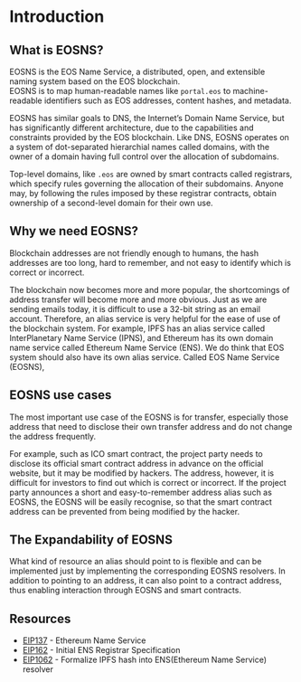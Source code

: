 # Introduction

## What is EOSNS?
EOSNS is the EOS Name Service, a distributed, open, and extensible naming system based on the EOS blockchain.  
EOSNS is to map human-readable names like `portal.eos` to machine-readable identifiers such as EOS addresses, content hashes, and metadata.

EOSNS has similar goals to DNS, the Internet’s Domain Name Service, but has significantly different architecture, due to the capabilities and constraints provided by the EOS blockchain. Like DNS, EOSNS operates on a system of dot-separated hierarchial names called domains, with the owner of a domain having full control over the allocation of subdomains.

Top-level domains, like `.eos` are owned by smart contracts called registrars, which specify rules governing the allocation of their subdomains. Anyone may, by following the rules imposed by these registrar contracts, obtain ownership of a second-level domain for their own use.

## Why we need EOSNS?
Blockchain addresses are not friendly enough to humans, the hash addresses are too long, hard to remember, and not easy to identify which is correct or incorrect.  

The blockchain now becomes more and more popular, the shortcomings of address transfer will become more and more obvious. Just as we are sending emails today, it is difficult to use a 32-bit string as an email account. Therefore, an alias service is very helpful for the ease of use of the blockchain system. For example, IPFS has an alias service called InterPlanetary Name Service (IPNS), and Ethereum has its own domain name service called Ethereum Name Service (ENS). We do think that EOS system should also have its own alias service. Called EOS Name Service (EOSNS),

## EOSNS use cases
The most important use case of the EOSNS is for transfer, especially those address that need to disclose their own transfer address and do not change the address frequently.

For example, such as ICO smart contract, the project party needs to disclose its official smart contract address in advance on the official website, but it may be modified by hackers. The address, however, it is difficult for investors to find out which is correct or incorrect. If the project party announces a short and easy-to-remember address alias such as EOSNS, the EOSNS will be easily recognise, so that the smart contract address can be prevented from being modified by the hacker.

## The Expandability of EOSNS
What kind of resource an alias should point to is flexible and can be implemented just by implementing the corresponding EOSNS resolvers. In addition to pointing to an address, it can also point to a contract address, thus enabling interaction through EOSNS and smart contracts.

## Resources
- [EIP137](https://github.com/ethereum/EIPs/blob/master/EIPS/eip-137.md) - Ethereum Name Service
- [EIP162](https://github.com/ethereum/EIPs/blob/master/EIPS/eip-162.md) - Initial ENS Registrar Specification
- [EIP1062](https://github.com/ethereum/EIPs/blob/master/EIPS/eip-1062.md) - Formalize IPFS hash into ENS(Ethereum Name Service) resolver
